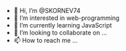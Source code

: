 - 👋 Hi, I’m @SKORNEV74
- 👀 I’m interested in web-programming
- 🌱 I’m currently learning JavaScript
- 💞️ I’m looking to collaborate on ...
- 📫 How to reach me ...

<!---
SKORNEV74/SKORNEV74 is a ✨ special ✨ repository because its `README.md` (this file) appears on your GitHub profile.
You can click the Preview link to take a look at your changes.
--->
